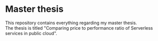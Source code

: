 # Master thesis

This repository contains everything regarding my master thesis.  
The thesis is titled "Comparing price to performance ratio of Serverless services in public cloud".